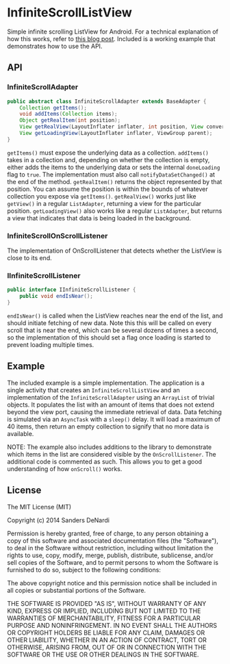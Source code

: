 InfiniteScrollListView
======================

Simple infinite scrolling ListView for Android. For a technical explanation of how this works, refer to [this blog post](http://sandersdenardi.com/infinite-scrolling-in-android/). Included is a working example that demonstrates how to use the API.

API
---
### InfiniteScrollAdapter
```java
public abstract class InfiniteScrollAdapter extends BaseAdapter {
    Collection getItems();
    void addItems(Collection items);
    Object getRealItem(int position);
    View getRealView(LayoutInflater inflater, int position, View convertView, ViewGroup parent);
    View getLoadingView(LayoutInflater inflater, ViewGroup parent);
}
```
`getItems()` must expose the underlying data as a collection. 
`addItems()` takes in a collection and, depending on whether the collection is empty, either adds the items to the underlying data or sets the internal `doneLoading` flag to `true`. The implementation must also call `notifyDataSetChanged()` at the end of the method.
`getRealItem()` returns the object represented by that position. You can assume the position is within the bounds of whatever collection you expose via `getItems()`.
`getRealView()` works just like `getView()` in a regular `ListAdapter`, returning a view for the particular position.
`getLoadingView()` also works like a regular `ListAdapter`, but returns a view that indicates that data is being loaded in the background.

### InfiniteScrollOnScrollListener
The implementation of OnScrollListener that detects whether the ListView is close to its end.

### IInfiniteScrollListener
```java
public interface IInfiniteScrollListener {
    public void endIsNear();
}
```
`endIsNear()` is called when the ListView reaches near the end of the list, and should initiate fetching of new data. Note this this will be called on every scroll that is near the end, which can be several dozens of times a second, so the implementation of this should set a flag once loading is started to prevent loading multiple times.

Example
-------
The included example is a simple implementation. The application is a single activity that creates an `InfiniteScrollListView` and an implementation of the `InfiniteScrollAdapter` using an `ArrayList` of trivial objects. It populates the list with an amount of items that does not extend beyond the view port, causing the immediate retrieval of data. Data fetching is simulated via an `AsyncTask` with a `sleep()` delay. It will load a maximum of 40 items, then return an empty collection to signify that no more data is available.

NOTE: The example also includes additions to the library to demonstrate which items in the list are considered visible by the `OnScrollListener`. The additional code is commented as such. This allows you to get a good understanding of how `onScroll()` works.

License
-------
The MIT License (MIT)

Copyright (c) 2014 Sanders DeNardi

Permission is hereby granted, free of charge, to any person obtaining a copy
of this software and associated documentation files (the "Software"), to deal
in the Software without restriction, including without limitation the rights
to use, copy, modify, merge, publish, distribute, sublicense, and/or sell
copies of the Software, and to permit persons to whom the Software is
furnished to do so, subject to the following conditions:

The above copyright notice and this permission notice shall be included in all
copies or substantial portions of the Software.

THE SOFTWARE IS PROVIDED "AS IS", WITHOUT WARRANTY OF ANY KIND, EXPRESS OR
IMPLIED, INCLUDING BUT NOT LIMITED TO THE WARRANTIES OF MERCHANTABILITY,
FITNESS FOR A PARTICULAR PURPOSE AND NONINFRINGEMENT. IN NO EVENT SHALL THE
AUTHORS OR COPYRIGHT HOLDERS BE LIABLE FOR ANY CLAIM, DAMAGES OR OTHER
LIABILITY, WHETHER IN AN ACTION OF CONTRACT, TORT OR OTHERWISE, ARISING FROM,
OUT OF OR IN CONNECTION WITH THE SOFTWARE OR THE USE OR OTHER DEALINGS IN THE
SOFTWARE.

